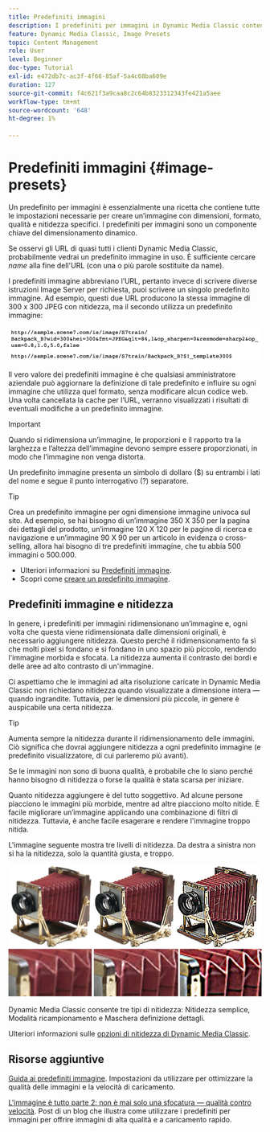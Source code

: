 ```yaml
---
title: Predefiniti immagini
description: I predefiniti per immagini in Dynamic Media Classic contengono tutte le impostazioni necessarie per creare un'immagine con dimensioni, formato, qualità e nitidezza specifici. I predefiniti per immagini sono un componente chiave del dimensionamento dinamico. Quando osservi un URL in Dynamic Media Classic, puoi facilmente vedere se è in uso un predefinito immagine. Scopri i predefiniti per immagini, perché sono così utili e come crearne uno.
feature: Dynamic Media Classic, Image Presets
topic: Content Management
role: User
level: Beginner
doc-type: Tutorial
exl-id: e472db7c-ac3f-4f66-85af-5a4c68ba609e
duration: 127
source-git-commit: f4c621f3a9caa8c2c64b8323312343fe421a5aee
workflow-type: tm+mt
source-wordcount: '648'
ht-degree: 1%

---
```


# Predefiniti immagini {#image-presets}

Un predefinito per immagini è essenzialmente una ricetta che contiene tutte le impostazioni necessarie per creare un’immagine con dimensioni, formato, qualità e nitidezza specifici. I predefiniti per immagini sono un componente chiave del dimensionamento dinamico.

Se osservi gli URL di quasi tutti i clienti Dynamic Media Classic, probabilmente vedrai un predefinito immagine in uso. È sufficiente cercare $name$ alla fine dell&#39;URL (con una o più parole sostituite da name).

I predefiniti immagine abbreviano l’URL, pertanto invece di scrivere diverse istruzioni Image Server per richiesta, puoi scrivere un singolo predefinito immagine. Ad esempio, questi due URL producono la stessa immagine di 300 x 300 JPEG con nitidezza, ma il secondo utilizza un predefinito immagine:

![immagine](assets/image-presets/image-preset-2.png)

Il vero valore dei predefiniti immagine è che qualsiasi amministratore aziendale può aggiornare la definizione di tale predefinito e influire su ogni immagine che utilizza quel formato, senza modificare alcun codice web. Una volta cancellata la cache per l’URL, verranno visualizzati i risultati di eventuali modifiche a un predefinito immagine.

>[!IMPORTANT]
>
>Quando si ridimensiona un’immagine, le proporzioni e il rapporto tra la larghezza e l’altezza dell’immagine devono sempre essere proporzionati, in modo che l’immagine non venga distorta.

Un predefinito immagine presenta un simbolo di dollaro ($) su entrambi i lati del nome e segue il punto interrogativo (?) separatore.

>[!TIP]
>
>Crea un predefinito immagine per ogni dimensione immagine univoca sul sito. Ad esempio, se hai bisogno di un’immagine 350 X 350 per la pagina dei dettagli del prodotto, un’immagine 120 X 120 per le pagine di ricerca e navigazione e un’immagine 90 X 90 per un articolo in evidenza o cross-selling, allora hai bisogno di tre predefiniti immagine, che tu abbia 500 immagini o 500.000.

- Ulteriori informazioni su [Predefiniti immagine](https://experienceleague.adobe.com/docs/dynamic-media-classic/using/image-sizing/setting-image-presets.html).
- Scopri come [creare un predefinito immagine](https://experienceleague.adobe.com/docs/dynamic-media-classic/using/image-sizing/setting-image-presets.html#creating-an-image-preset).

## Predefiniti immagine e nitidezza

In genere, i predefiniti per immagini ridimensionano un’immagine e, ogni volta che questa viene ridimensionata dalle dimensioni originali, è necessario aggiungere nitidezza. Questo perché il ridimensionamento fa sì che molti pixel si fondano e si fondano in uno spazio più piccolo, rendendo l&#39;immagine morbida e sfocata. La nitidezza aumenta il contrasto dei bordi e delle aree ad alto contrasto di un&#39;immagine.

Ci aspettiamo che le immagini ad alta risoluzione caricate in Dynamic Media Classic non richiedano nitidezza quando visualizzate a dimensione intera — quando ingrandite. Tuttavia, per le dimensioni più piccole, in genere è auspicabile una certa nitidezza.

>[!TIP]
>
>Aumenta sempre la nitidezza durante il ridimensionamento delle immagini. Ciò significa che dovrai aggiungere nitidezza a ogni predefinito immagine (e predefinito visualizzatore, di cui parleremo più avanti).
>
>Se le immagini non sono di buona qualità, è probabile che lo siano perché hanno bisogno di nitidezza o forse la qualità è stata scarsa per iniziare.

Quanto nitidezza aggiungere è del tutto soggettivo. Ad alcune persone piacciono le immagini più morbide, mentre ad altre piacciono molto nitide. È facile migliorare un’immagine applicando una combinazione di filtri di nitidezza. Tuttavia, è anche facile esagerare e rendere l&#39;immagine troppo nitida.

L&#39;immagine seguente mostra tre livelli di nitidezza. Da destra a sinistra non si ha la nitidezza, solo la quantità giusta, e troppo.

![immagine](assets/image-presets/image-presets-1.jpg)

Dynamic Media Classic consente tre tipi di nitidezza: Nitidezza semplice, Modalità ricampionamento e Maschera definizione dettagli.

Ulteriori informazioni sulle [opzioni di nitidezza di Dynamic Media Classic](https://experienceleague.adobe.com/docs/dynamic-media-classic/using/master-files/sharpening-image.html#sharpening_an_image).

## Risorse aggiuntive

[Guida ai predefiniti immagine](https://www.adobe.com/content/dam/www/us/en/experience-manager/pdfs/dynamic-media-image-preset-guide.pdf). Impostazioni da utilizzare per ottimizzare la qualità delle immagini e la velocità di caricamento.

[L&#39;immagine è tutto parte 2: non è mai solo una sfocatura — qualità contro velocità](https://theblog.adobe.com/image-is-everything-part-2-its-never-just-a-blur-quality-versus-speed/). Post di un blog che illustra come utilizzare i predefiniti per immagini per offrire immagini di alta qualità e a caricamento rapido.
